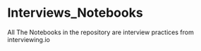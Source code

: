 # Interviews_Notebooks
All The Notebooks in the repository are interview practices from interviewing.io
